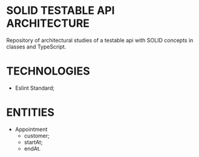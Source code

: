 # SOLID TESTABLE API ARCHITECTURE

Repository of architectural studies of a testable api with SOLID concepts in classes and TypeScript.

# TECHNOLOGIES

- Eslint Standard;

# ENTITIES

- Appointment
  - customer;
  - startAt;
  - endAt.
